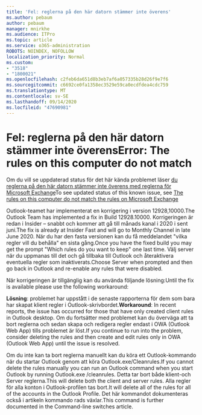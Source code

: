 ```yaml
---
title: 'Fel: reglerna på den här datorn stämmer inte överens'
ms.author: pebaum
author: pebaum
manager: mnirkhe
ms.audience: ITPro
ms.topic: article
ms.service: o365-administration
ROBOTS: NOINDEX, NOFOLLOW
localization_priority: Normal
ms.custom:
- "3518"
- "1800021"
ms.openlocfilehash: c2feb6da651d8b3eb7af6a057335b28d26f9e7f6
ms.sourcegitcommit: c6692ce0fa1358ec3529e59ca0ecdfdea4cdc759
ms.translationtype: MT
ms.contentlocale: sv-SE
ms.lasthandoff: 09/14/2020
ms.locfileid: "47690981"
---
```

# <a name="error-the-rules-on-this-computer-do-not-match"></a><span data-ttu-id="454a9-102">Fel: reglerna på den här datorn stämmer inte överens</span><span class="sxs-lookup"><span data-stu-id="454a9-102">Error: The rules on this computer do not match</span></span>

<span data-ttu-id="454a9-103">Om du vill se uppdaterad status för det här kända problemet läser [du reglerna på den här datorn stämmer inte överens med reglerna för Microsoft Exchange](https://support.office.com/article/d032e037-b224-429e-b325-633afde9b5f0)</span><span class="sxs-lookup"><span data-stu-id="454a9-103">To see updated status of this known issue, see [The rules on this computer do not match the rules on Microsoft Exchange](https://support.office.com/article/d032e037-b224-429e-b325-633afde9b5f0)</span></span>

<span data-ttu-id="454a9-104">Outlook-teamet har implementerat en korrigering i version 12928,10000.</span><span class="sxs-lookup"><span data-stu-id="454a9-104">The Outlook Team has implemented a fix in Build 12928.10000.</span></span> <span data-ttu-id="454a9-105">Korrigeringen är redan i Insider – snabbt och kommer att gå till månads kanal i 2020 i sent juni.</span><span class="sxs-lookup"><span data-stu-id="454a9-105">The fix is already at Insider Fast and will go to Monthly Channel in late June 2020.</span></span> <span data-ttu-id="454a9-106">När du har den fasta versionen kan du få meddelandet "vilka regler vill du behålla" en sista gång.</span><span class="sxs-lookup"><span data-stu-id="454a9-106">Once you have the fixed build you may get the prompt "Which rules do you want to keep" one last time.</span></span> <span data-ttu-id="454a9-107">Välj server när du uppmanas till det och gå tillbaka till Outlook och återaktivera eventuella regler som inaktiverats.</span><span class="sxs-lookup"><span data-stu-id="454a9-107">Choose Server when prompted and then go back in Outlook and re-enable any rules that were disabled.</span></span>

<span data-ttu-id="454a9-108">När korrigeringen är tillgänglig kan du använda följande lösning:</span><span class="sxs-lookup"><span data-stu-id="454a9-108">Until the fix is available please use the following workaround:</span></span>

<span data-ttu-id="454a9-109">**Lösning**: problemet har uppstått i de senaste rapporterna för dem som bara har skapat klient regler i Outlook-skrivbordet.</span><span class="sxs-lookup"><span data-stu-id="454a9-109">**Workaround**: In recent reports, the issue has occurred for those that have only created client rules in Outlook desktop.</span></span> <span data-ttu-id="454a9-110">Om du fortsätter med problemet kan du överväga att ta bort reglerna och sedan skapa och redigera regler endast i OWA (Outlook Web App) tills problemet är löst.</span><span class="sxs-lookup"><span data-stu-id="454a9-110">If you continue to run into the problem, consider deleting the rules and then create and edit rules only in OWA (Outlook Web App) until the issue is resolved.</span></span>

<span data-ttu-id="454a9-111">Om du inte kan ta bort reglerna manuellt kan du köra ett Outlook-kommando när du startar Outlook genom att köra Outlook.exe/Cleanrules.</span><span class="sxs-lookup"><span data-stu-id="454a9-111">If you cannot delete the rules manually you can run an Outlook command when you start Outlook by running Outlook.exe /cleanrules.</span></span> <span data-ttu-id="454a9-112">Detta tar bort både klient-och Server reglerna.</span><span class="sxs-lookup"><span data-stu-id="454a9-112">This will delete both the client and server rules.</span></span> <span data-ttu-id="454a9-113">Alla regler för alla konton i Outlook-profilen tas bort.</span><span class="sxs-lookup"><span data-stu-id="454a9-113">It will delete all of the rules for all of the accounts in the Outlook Profile.</span></span> <span data-ttu-id="454a9-114">Det här kommandot dokumenteras också i artikeln kommando rads växlar.</span><span class="sxs-lookup"><span data-stu-id="454a9-114">This command is further documented in the Command-line switches article.</span></span>

